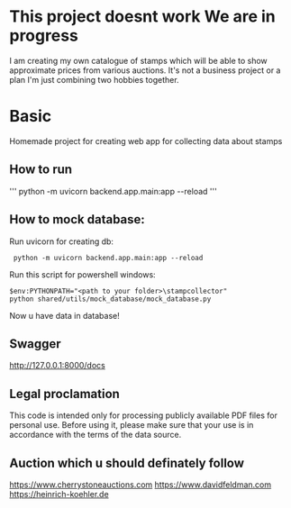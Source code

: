 # This project doesnt work We are in progress
I am creating my own catalogue of stamps which will be able to show approximate prices from various auctions.
It's not a business project or a plan I'm just combining two hobbies together.

# Basic
Homemade project for creating web app for collecting data about stamps

## How to run
''' python -m uvicorn backend.app.main:app --reload '''

## How to mock database:
Run uvicorn for creating db:
```
 python -m uvicorn backend.app.main:app --reload 
```
Run this script for powershell windows:
```
$env:PYTHONPATH="<path to your folder>\stampcollector"
python shared/utils/mock_database/mock_database.py
```

Now u have data in database!

## Swagger
http://127.0.0.1:8000/docs

##  Legal proclamation
This code is intended only for processing publicly available PDF files for personal use.
Before using it, please make sure that your use is in accordance with the terms of the data source.


## Auction which u should definately follow
https://www.cherrystoneauctions.com
https://www.davidfeldman.com
https://heinrich-koehler.de


